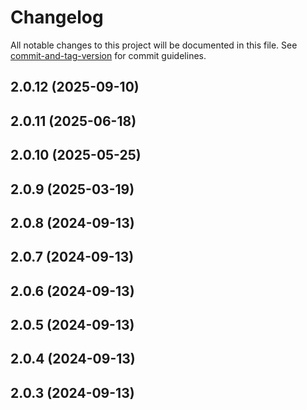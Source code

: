 # Changelog

All notable changes to this project will be documented in this file. See [commit-and-tag-version](https://github.com/absolute-version/commit-and-tag-version) for commit guidelines.

## 2.0.12 (2025-09-10)

## 2.0.11 (2025-06-18)

## 2.0.10 (2025-05-25)

## 2.0.9 (2025-03-19)

## 2.0.8 (2024-09-13)

## 2.0.7 (2024-09-13)

## 2.0.6 (2024-09-13)

## 2.0.5 (2024-09-13)

## 2.0.4 (2024-09-13)

## 2.0.3 (2024-09-13)
